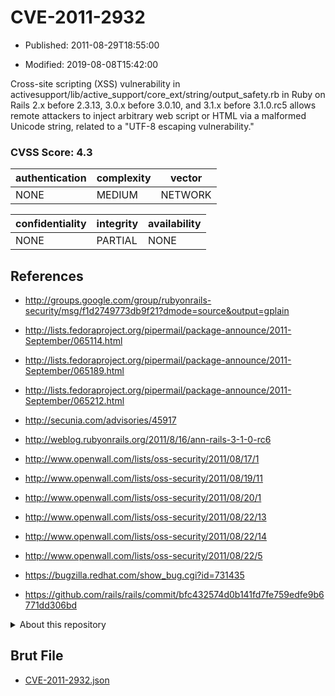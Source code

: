 # CVE-2011-2932

- Published: 2011-08-29T18:55:00

- Modified: 2019-08-08T15:42:00

Cross-site scripting (XSS) vulnerability in activesupport/lib/active_support/core_ext/string/output_safety.rb in Ruby on Rails 2.x before 2.3.13, 3.0.x before 3.0.10, and 3.1.x before 3.1.0.rc5 allows remote attackers to inject arbitrary web script or HTML via a malformed Unicode string, related to a "UTF-8 escaping vulnerability."

### CVSS Score: **4.3**

| authentication | complexity | vector |
| --- | --- | --- |
| NONE | MEDIUM | NETWORK |

| confidentiality | integrity | availability |
| --- | --- | --- |
| NONE | PARTIAL | NONE |

## References

* http://groups.google.com/group/rubyonrails-security/msg/f1d2749773db9f21?dmode=source&output=gplain

* http://lists.fedoraproject.org/pipermail/package-announce/2011-September/065114.html

* http://lists.fedoraproject.org/pipermail/package-announce/2011-September/065189.html

* http://lists.fedoraproject.org/pipermail/package-announce/2011-September/065212.html

* http://secunia.com/advisories/45917

* http://weblog.rubyonrails.org/2011/8/16/ann-rails-3-1-0-rc6

* http://www.openwall.com/lists/oss-security/2011/08/17/1

* http://www.openwall.com/lists/oss-security/2011/08/19/11

* http://www.openwall.com/lists/oss-security/2011/08/20/1

* http://www.openwall.com/lists/oss-security/2011/08/22/13

* http://www.openwall.com/lists/oss-security/2011/08/22/14

* http://www.openwall.com/lists/oss-security/2011/08/22/5

* https://bugzilla.redhat.com/show_bug.cgi?id=731435

* https://github.com/rails/rails/commit/bfc432574d0b141fd7fe759edfe9b6771dd306bd

<details>
<summary>About this repository</summary> 

  This repository is part of the project [Live Hack CVE](https://github.com/Live-Hack-CVE). Main website can be found [www.live-hack.org](https://www.live-hack.org) 
  
  Made by [Sn0wAlice](https://github.com/Sn0wAlice) for the people that care about security and need to have a feed of the latest CVEs. Hope you enjoy it, don't forget to star the repo and follow me on [Twitter](https://twitter.com/Sn0wAlice) and [Github](https://github.com/Sn0wAlice). And that is my [personnal website](https://www.alice-snow.me/)

  - [Home Page](https://github.com/Live-Hack-CVE)
  - [Framework](https://github.com/Live-Hack-CVE/cve-framework)
  - [CVE database](https://github.com/Live-Hack-CVE/full_database)
  - [Changelog](https://github.com/Live-Hack-CVE/Changelog)
</details>

## Brut File

* [CVE-2011-2932.json](https://raw.githubusercontent.com/Live-Hack-CVE/full_database/main/cves/2011/CVE-2011-2932.json)

